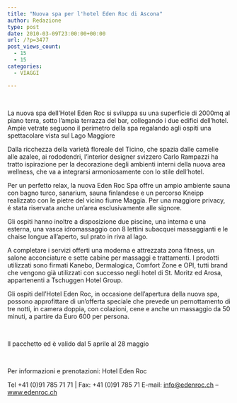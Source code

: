 ```yaml
---
title: "Nuova spa per l'hotel Eden Roc di Ascona"
author: Redazione
type: post
date: 2010-03-09T23:00:00+00:00
url: /?p=3477
post_views_count:
  - 15
  - 15
categories:
  - VIAGGI

---
```

&nbsp;

La nuova spa dell&rsquo;Hotel Eden Roc si sviluppa su una superficie di 2000mq al piano terra, sotto l&rsquo;ampia terrazza del bar, collegando i due edifici dell&rsquo;hotel. Ampie vetrate seguono il perimetro della spa regalando agli ospiti una spettacolare vista sul Lago Maggiore

Dalla ricchezza della variet&agrave; floreale del Ticino, che spazia dalle camelie alle azalee, ai rododendri, l&rsquo;interior designer svizzero Carlo Rampazzi ha tratto ispirazione per la decorazione degli ambienti interni della nuova area wellness, che va a integrarsi armoniosamente con lo stile dell&rsquo;hotel.

Per un perfetto relax, la nuova Eden Roc Spa offre un ampio ambiente sauna con bagno turco, sanarium, sauna finlandese e un percorso Kneipp realizzato con le pietre del vicino fiume Maggia. Per una maggiore privacy, &eacute; stata riservata anche un&rsquo;area esclusivamente alle signore.

Gli ospiti hanno inoltre a disposizione due piscine, una interna e una esterna, una vasca idromassaggio con 8 lettini subacquei massaggianti e le chaise longue all&rsquo;aperto, sul prato in riva al lago.

A completare i servizi offerti una moderna e attrezzata zona fitness, un salone acconciature e sette cabine per massaggi e trattamenti. I prodotti utilizzati sono firmati Kanebo, Dermalogica, Comfort Zone e OPI, tutti brand che vengono gi&agrave; utilizzati con successo negli hotel di St. Moritz ed Arosa, appartenenti a Tschuggen Hotel Group.

Gli ospiti dell&rsquo;Hotel Eden Roc, in occasione dell&rsquo;apertura della nuova spa, possono approfittare di un&rsquo;offerta speciale che prevede un pernottamento di tre notti, in camera doppia, con colazioni, cene e anche un massaggio da 50 minuti, a partire da Euro 600 per persona.

&nbsp;

Il pacchetto ed &egrave; valido dal 5 aprile al 28 maggio

&nbsp;

Per informazioni e prenotazioni: Hotel Eden Roc

Tel +41 (0)91 785 71 71 | Fax: +41 (0)91 785 71 E&#45;mail: info@edenroc.ch &ndash; www.edenroc.ch

&nbsp;

<p style="margin&#45;bottom: 0cm">
  &nbsp;
</p>